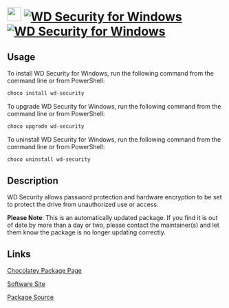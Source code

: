 ﻿# <img src="https://cdn.jsdelivr.net/gh/mkevenaar/chocolatey-packages@17b3b29c939b3bb27dad563e97b6408a99878c90/icons/wd-security.png" width="32" height="32"/> [![WD Security for Windows](https://img.shields.io/chocolatey/v/wd-security.svg?label=WD+Security+for+Windows)](https://chocolatey.org/packages/wd-security) [![WD Security for Windows](https://img.shields.io/chocolatey/dt/wd-security.svg)](https://chocolatey.org/packages/wd-security)

## Usage

To install WD Security for Windows, run the following command from the command line or from PowerShell:

```powershell
choco install wd-security
```

To upgrade WD Security for Windows, run the following command from the command line or from PowerShell:

```powershell
choco upgrade wd-security
```

To uninstall WD Security for Windows, run the following command from the command line or from PowerShell:

```powershell
choco uninstall wd-security
```

## Description

WD Security allows password protection and hardware encryption to be set to protect the drive from unauthorized use or access.

**Please Note**: This is an automatically updated package. If you find it is
out of date by more than a day or two, please contact the maintainer(s) and
let them know the package is no longer updating correctly.


## Links

[Chocolatey Package Page](https://chocolatey.org/packages/wd-security)

[Software Site](https://support.wdc.com/downloads.aspx?p=172)

[Package Source](https://github.com/mkevenaar/chocolatey-packages/tree/master/automatic/wd-security)

